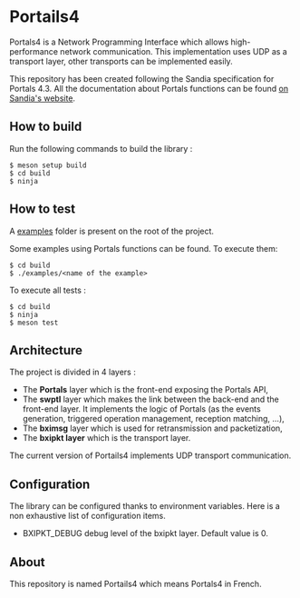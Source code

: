 # Portails4

Portals4 is a Network Programming Interface which allows high-performance network communication.
This implementation uses UDP as a transport layer, other transports can be implemented easily.


This repository has been created following the Sandia specification for Portals 4.3.
All the documentation about Portals functions can be found [on Sandia's website](https://www.sandia.gov/app/uploads/sites/144/2023/03/portals43.pdf).

## How to build
Run the following commands to build the library :
```
$ meson setup build
$ cd build
$ ninja
```
## How to test
A [examples](./examples) folder is present on the root of the project.

Some examples using Portals functions can be found. To execute them:
```
$ cd build
$ ./examples/<name of the example>
```

To execute all tests :
```
$ cd build
$ ninja
$ meson test
```

## Architecture

The project is divided in 4 layers :
- The **Portals** layer which is the front-end exposing the Portals API,
- The **swptl** layer which makes the link between the back-end and the front-end layer. It implements the logic of Portals (as the events generation, triggered operation management, reception matching, ...),
- The **bximsg** layer which is used for retransmission and packetization,
- The **bxipkt layer** which is the transport layer.

The current version of Portails4 implements UDP transport communication.

## Configuration

The library can be configured thanks to environment variables. Here is a non exhaustive list of configuration items.
- BXIPKT_DEBUG  debug level of the bxipkt layer. Default value is 0.

## About

This repository is named Portails4 which means Portals4 in French.
